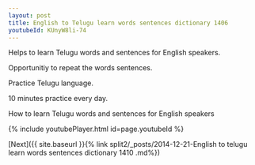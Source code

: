 ```yaml
---
layout: post
title: English to Telugu learn words sentences dictionary 1406 
youtubeId: KUnyW8li-74
---
```

 
 
Helps to learn Telugu words and sentences for English speakers.

Opportunitiy to repeat the words sentences. 

Practice Telugu language. 
 
10 minutes practice every day. 
 
How to learn Telugu words and sentences for English speakers 
 
{% include youtubePlayer.html id=page.youtubeId %}
 
 
[Next]({{ site.baseurl }}{% link  split2/_posts/2014-12-21-English to telugu learn words sentences dictionary 1410 .md%})
 

